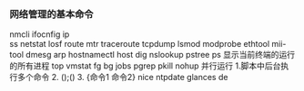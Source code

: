 ### 网络管理的基本命令
nmcli 
ifocnfig
ip  
ss
netstat
losf
route
mtr
traceroute
tcpdump
lsmod
modprobe
ethtool
mii-tool
dmesg
arp
hostnamectl
host
dig
nslookup
pstree
ps 显示当前终端的运行的所有进程
top
vmstat
fg
bg
jobs
pgrep
pkill
nohup
并行运行 1.脚本中后台执行多个命令  2. ();()  3. {命令1 命令2}
nice
ntpdate
glances
de
<!--stackedit_data:
eyJoaXN0b3J5IjpbOTg0NzkxNjMxLDY1NzcyNjg5Niw1MjEzMT
U0OTMsLTI0NjI1OTkxMywxMTY4OTEwNDcwLDE5NDI0NTY2MDMs
LTE4MjczOTA0OTEsLTQ3MzQyMzkzMywtMTA1MTk3NTU3OSwtNj
gwMDM3NzcsLTE0Mzc1MTMyODAsLTEwMTE1NzA5OTUsNzMwOTk4
MTE2XX0=
-->
